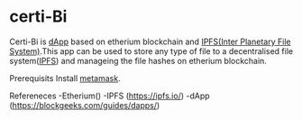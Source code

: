 # certi-Bi
  <p>Certi-Bi is <a href="https://blockgeeks.com/guides/dapps/">dApp</a> based on etherium blockchain and <a href="https://ipfs.io/">IPFS(Inter Planetary File System)</a>.This app can be used to store any type of file to a decentralised file system(<a href="https://ipfs.io/">IPFS</a>) and manageing the file hashes on etherium blockchain.  </p>
  
Prerequisits
 Install <a href="https://chrome.google.com/webstore/detail/metamask/nkbihfbeogaeaoehlefnkodbefgpgknn?hl=en">metamask</a>.

Refereneces
  -Etherium(<a href="http://www.ethdocs.org/en/latest/"></a>)
  -IPFS (<a href="https://ipfs.io/">https://ipfs.io/</a>)
  -dApp (<a href="https://blockgeeks.com/guides/dapps/">https://blockgeeks.com/guides/dapps/</a>)
